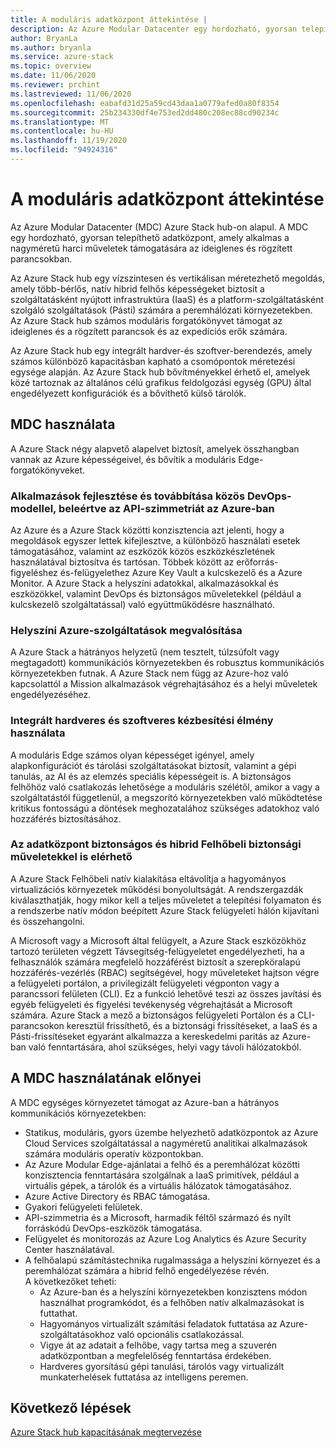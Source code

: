 ```yaml
---
title: A moduláris adatközpont áttekintése |
description: Az Azure Modular Datacenter egy hordozható, gyorsan telepíthető adatközpont, amely alkalmas a nagyméretű, ideiglenes és rögzített értékű parancssori műveletek támogatásához.
author: BryanLa
ms.author: bryanla
ms.service: azure-stack
ms.topic: overview
ms.date: 11/06/2020
ms.reviewer: prchint
ms.lastreviewed: 11/06/2020
ms.openlocfilehash: eabafd31d25a59cd43daa1a0779afed0a80f8354
ms.sourcegitcommit: 25b234330df4e753ed2dd480c208ec88cd90234c
ms.translationtype: MT
ms.contentlocale: hu-HU
ms.lasthandoff: 11/19/2020
ms.locfileid: "94924316"
---
```

# <a name="modular-datacenter-overview"></a>A moduláris adatközpont áttekintése

Az Azure Modular Datacenter (MDC) Azure Stack hub-on alapul. A MDC egy hordozható, gyorsan telepíthető adatközpont, amely alkalmas a nagyméretű harci műveletek támogatására az ideiglenes és rögzített parancsokban.

Az Azure Stack hub egy vízszintesen és vertikálisan méretezhető megoldás, amely több-bérlős, natív hibrid felhős képességeket biztosít a szolgáltatásként nyújtott infrastruktúra (IaaS) és a platform-szolgáltatásként szolgáló szolgáltatások (Pásti) számára a peremhálózati környezetekben. Az Azure Stack hub számos moduláris forgatókönyvet támogat az ideiglenes és a rögzített parancsok és az expedíciós erők számára.

Az Azure Stack hub egy integrált hardver-és szoftver-berendezés, amely számos különböző kapacitásban kapható a csomópontok méretezési egysége alapján. Az Azure Stack hub bővítményekkel érhető el, amelyek közé tartoznak az általános célú grafikus feldolgozási egység (GPU) által engedélyezett konfigurációk és a bővíthető külső tárolók.

## <a name="use-mdc"></a>MDC használata

A Azure Stack négy alapvető alapelvet biztosít, amelyek összhangban vannak az Azure képességeivel, és bővítik a moduláris Edge-forgatókönyveket.

### <a name="develop-and-deliver-apps-with-a-common-devops-model-including-api-symmetry-with-azure"></a>Alkalmazások fejlesztése és továbbítása közös DevOps-modellel, beleértve az API-szimmetriát az Azure-ban

Az Azure és a Azure Stack közötti konzisztencia azt jelenti, hogy a megoldások egyszer lettek kifejlesztve, a különböző használati esetek támogatásához, valamint az eszközök közös eszközkészletének használatával biztosítva és tartósan. Többek között az erőforrás-figyeléshez és-felügyelethez Azure Key Vault a kulcskezelő és a Azure Monitor. A Azure Stack a helyszíni adatokkal, alkalmazásokkal és eszközökkel, valamint DevOps és biztonságos műveletekkel (például a kulcskezelő szolgáltatással) való együttműködésre használható.

### <a name="deliver-azure-services-on-premises"></a>Helyszíni Azure-szolgáltatások megvalósítása

A Azure Stack a hátrányos helyzetű (nem tesztelt, túlzsúfolt vagy megtagadott) kommunikációs környezetekben és robusztus kommunikációs környezetekben futnak. A Azure Stack nem függ az Azure-hoz való kapcsolattól a Mission alkalmazások végrehajtásához és a helyi műveletek engedélyezéséhez.

### <a name="use-integrated-hardware-and-software-delivery-experience"></a>Integrált hardveres és szoftveres kézbesítési élmény használata

A moduláris Edge számos olyan képességet igényel, amely alapkonfigurációt és tárolási szolgáltatásokat biztosít, valamint a gépi tanulás, az AI és az elemzés speciális képességeit is. A biztonságos felhőhöz való csatlakozás lehetősége a moduláris szélétől, amikor a vagy a szolgáltatástól függetlenül, a megszorító környezetekben való működtetése kritikus fontosságú a döntések meghozatalához szükséges adatokhoz való hozzáférés biztosításához.

### <a name="keep-your-datacenter-secure-and-available-with-hybrid-cloud-security-operations"></a>Az adatközpont biztonságos és hibrid Felhőbeli biztonsági műveletekkel is elérhető

A Azure Stack Felhőbeli natív kialakítása eltávolítja a hagyományos virtualizációs környezetek működési bonyolultságát. A rendszergazdák kiválaszthatják, hogy mikor kell a teljes műveletet a telepítési folyamaton és a rendszerbe natív módon beépített Azure Stack felügyeleti hálón kijavítani és összehangolni.

A Microsoft vagy a Microsoft által felügyelt, a Azure Stack eszközökhöz tartozó területen végzett Távsegítség-felügyeletet engedélyezheti, ha a felhasználók számára megfelelő hozzáférést biztosít a szerepköralapú hozzáférés-vezérlés (RBAC) segítségével, hogy műveleteket hajtson végre a felügyeleti portálon, a privilegizált felügyeleti végponton vagy a parancssori felületen (CLI). Ez a funkció lehetővé teszi az összes javítási és egyéb felügyeleti és figyelési tevékenység végrehajtását a Microsoft számára. Azure Stack a mező a biztonságos felügyeleti Portálon és a CLI-parancsokon keresztül frissíthető, és a biztonsági frissítéseket, a IaaS és a Pásti-frissítéseket egyaránt alkalmazza a kereskedelmi paritás az Azure-ban való fenntartására, ahol szükséges, helyi vagy távoli hálózatokból.

## <a name="benefits-of-using-mdc"></a>A MDC használatának előnyei

A MDC egységes környezetet támogat az Azure-ban a hátrányos kommunikációs környezetekben:

 - Statikus, moduláris, gyors üzembe helyezhető adatközpontok az Azure Cloud Services szolgáltatással a nagyméretű analitikai alkalmazások számára moduláris operatív központokban.
 - Az Azure Modular Edge-ajánlatai a felhő és a peremhálózat közötti konzisztencia fenntartására szolgálnak a IaaS primitívek, például a virtuális gépek, a tárolók és a virtuális hálózatok támogatásához.
 - Azure Active Directory és RBAC támogatása.
 - Gyakori felügyeleti felületek.
 - API-szimmetria és a Microsoft, harmadik féltől származó és nyílt forráskódú DevOps-eszközök támogatása.
 - Felügyelet és monitorozás az Azure Log Analytics és Azure Security Center használatával.
 - A felhőalapú számítástechnika rugalmassága a helyszíni környezet és a peremhálózat számára a hibrid felhő engedélyezése révén.<br>A következőket teheti:
     - Az Azure-ban és a helyszíni környezetekben konzisztens módon használhat programkódot, és a felhőben natív alkalmazásokat is futtathat.
     - Hagyományos virtualizált számítási feladatok futtatása az Azure-szolgáltatásokhoz való opcionális csatlakozással.
     - Vigye át az adatait a felhőbe, vagy tartsa meg a szuverén adatközpontban a megfelelőség fenntartása érdekében.
     - Hardveres gyorsítású gépi tanulási, tárolós vagy virtualizált munkaterhelések futtatása az intelligens peremen.

## <a name="next-steps"></a>Következő lépések

[Azure Stack hub kapacitásának megtervezése](../operator/azure-stack-capacity-planning-overview.md)
